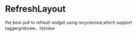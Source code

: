 # RefreshLayout
the best pull to refresh widget using recycleview,which support taggergridview、listview

